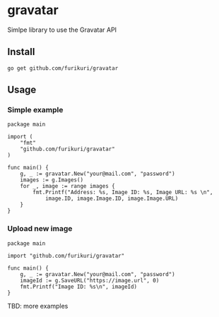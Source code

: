 # gravatar
Simlpe library to use the Gravatar API

## Install
```
go get github.com/furikuri/gravatar
```

## Usage
### Simple example
```
package main

import (
	"fmt"
	"github.com/furikuri/gravatar"
)

func main() {
	g, _ := gravatar.New("your@mail.com", "password")
	images := g.Images()
	for _, image := range images {
		fmt.Printf("Address: %s, Image ID: %s, Image URL: %s \n", 
			image.ID, image.Image.ID, image.Image.URL)
	}
}
```

### Upload new image
```
package main

import "github.com/furikuri/gravatar"

func main() {
	g, _ := gravatar.New("your@mail.com", "password")
	imageId := g.SaveURL("https://image.url", 0)
	fmt.Printf("Image ID: %s\n", imageId)
}
```

TBD: more examples